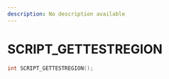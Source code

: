 ```yaml
---
description: No description available 
---
```


# SCRIPT_GETTESTREGION

```cpp
int SCRIPT_GETTESTREGION();
```